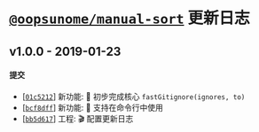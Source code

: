 # [`@oopsunome/manual-sort`](https://github.com/iTonyYo/manual-sort) 更新日志

## v1.0.0 - 2019-01-23

#### 提交

- [[`01c5212`](https://github.com/iTonyYo/fast-gitignore/commit/01c5212d705ac86b87770d1fd6c7c7efde89dd41)] 新功能: :tada: 初步完成核心 `fastGitignore(ignores, to)`
- [[`bcf8dff`](https://github.com/iTonyYo/fast-gitignore/commit/bcf8dffd43e8283ddafd9de009a3c3135e83cb1a)] 新功能: :tada: 支持在命令行中使用
- [[`bb5d617`](https://github.com/iTonyYo/fast-gitignore/commit/bb5d617acb424fd421e9042779a0a1220dbbcf90)] 工程: :clapper: 配置更新日志

